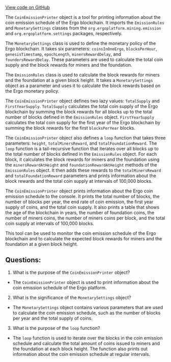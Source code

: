 [View code on GitHub](https://github.com/ergoplatform/ergo/src/main/scala/org/ergoplatform/tools/CoinEmissionPrinter.scala)

The `CoinEmissionPrinter` object is a tool for printing information about the coin emission schedule of the Ergo blockchain. It imports the `EmissionRules` and `MonetarySettings` classes from the `org.ergoplatform.mining.emission` and `org.ergoplatform.settings` packages, respectively. 

The `MonetarySettings` class is used to define the monetary policy of the Ergo blockchain. It takes six parameters: `coinsInOneErgo`, `blocksPerHour`, `genesisTimestamp`, `epochLength`, `minersRewardDelay`, and `foundersRewardDelay`. These parameters are used to calculate the total coin supply and the block rewards for miners and the foundation. 

The `EmissionRules` class is used to calculate the block rewards for miners and the foundation at a given block height. It takes a `MonetarySettings` object as a parameter and uses it to calculate the block rewards based on the Ergo monetary policy. 

The `CoinEmissionPrinter` object defines two lazy values: `TotalSupply` and `FirstYearSupply`. `TotalSupply` calculates the total coin supply of the Ergo blockchain by summing the block rewards for all blocks up to the total number of blocks defined in the `EmissionRules` object. `FirstYearSupply` calculates the total coin supply for the first year of the Ergo blockchain by summing the block rewards for the first `blocksPerYear` blocks. 

The `CoinEmissionPrinter` object also defines a `loop` function that takes three parameters: `height`, `totalMinersReward`, and `totalFoundationReward`. The `loop` function is a tail-recursive function that iterates over all blocks up to the total number of blocks defined in the `EmissionRules` object. For each block, it calculates the block rewards for miners and the foundation using the `minersRewardAtHeight` and `foundationRewardAtHeight` methods of the `EmissionRules` object. It then adds these rewards to the `totalMinersReward` and `totalFoundationReward` parameters and prints information about the block rewards and the total coin supply at intervals of 100,000 blocks. 

The `CoinEmissionPrinter` object prints information about the Ergo coin emission schedule to the console. It prints the total number of blocks, the number of blocks per year, the end rate of coin emission, the first year supply of coins, and the total coin supply. It also prints a table that shows the age of the blockchain in years, the number of foundation coins, the number of miners coins, the number of miners coins per block, and the total coin supply at intervals of 100,000 blocks. 

This tool can be used to monitor the coin emission schedule of the Ergo blockchain and to calculate the expected block rewards for miners and the foundation at a given block height.
## Questions: 
 1. What is the purpose of the `CoinEmissionPrinter` object?
- The `CoinEmissionPrinter` object is used to print information about the coin emission schedule of the Ergo platform.

2. What is the significance of the `MonetarySettings` object?
- The `MonetarySettings` object contains various parameters that are used to calculate the coin emission schedule, such as the number of blocks per year and the total supply of coins.

3. What is the purpose of the `loop` function?
- The `loop` function is used to iterate over the blocks in the coin emission schedule and calculate the total amount of coins issued to miners and the foundation at each block height. The function also prints out information about the coin emission schedule at regular intervals.